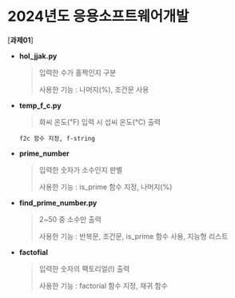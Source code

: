 # 2024년도 응용소프트웨어개발
[**과제01**]


- **hol_jjak.py**
  > 입력한 수가 홀짝인지 구분
  >
  > 
  > 사용한 기능 : 나머지(%), 조건문 사용
  
- **temp_f_c.py**
  > 화씨 온도(℉) 입력 시 섭씨 온도(℃) 출력
  >
  >
      f2c 함수 지정, f-string
  
- **prime_number**
  > 입력한 숫자가 소수인지 판별
  >
  > 
  > 사용한 기능 : is_prime 함수 지정, 나머지(%)

- **find_prime_number.py**
  > 2~50 중 소수만 출력
  >
  > 
  > 사용한 기능 : 반복문, 조건문, is_prime 함수 사용, 지능형 리스트
  
- **factofial**
  > 입력한 숫자의 팩토리얼(!) 출력
  > 
  >
  > 사용한 기능 : factorial 함수 지정, 재귀 함수
